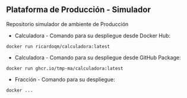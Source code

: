 ## Plataforma de Producción - Simulador

Repositorio simulador de ambiente de Producción

* Calculadora - Comando para su despliegue desde Docker Hub:
```
docker run ricardoqm/calculadora:latest

```

* Calculadora - Comando para su despliegue desde GitHub Package:
```
docker run ghcr.io/tmp-ma/calculadora:latest

```

* Fracción - Comando para su despliegue:
```
docker ...

```
